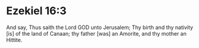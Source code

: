# Ezekiel 16:3

And say, Thus saith the Lord GOD unto Jerusalem; Thy birth and thy nativity [is] of the land of Canaan; thy father [was] an Amorite, and thy mother an Hittite.